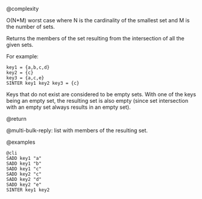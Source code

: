 @complexity

O(N\*M) worst case where N is the cardinality of the smallest set and M is the
number of sets.

Returns the members of the set resulting from the intersection of all the given
sets.

For example:

    key1 = {a,b,c,d}
    key2 = {c}
    key3 = {a,c,e}
    SINTER key1 key2 key3 = {c}

Keys that do not exist are considered to be empty sets. With one of the keys
being an empty set, the resulting set is also empty (since set intersection
with an empty set always results in an empty set).

@return

@multi-bulk-reply: list with members of the resulting set.

@examples

    @cli
    SADD key1 "a"
    SADD key1 "b"
    SADD key1 "c"
    SADD key2 "c"
    SADD key2 "d"
    SADD key2 "e"
    SINTER key1 key2

